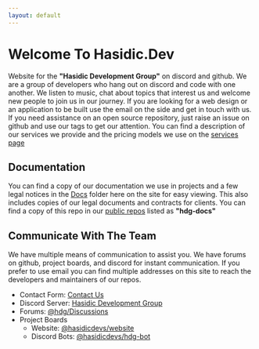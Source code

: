 ```yaml
---
layout: default
---
```


# Welcome To Hasidic.Dev

Website for the **"Hasidic Development Group"** on discord and github. We are a group of developers who hang out on discord and code with one another. We listen to music, chat about topics that interest us and welcome new people to join us in our journey. If you are looking for a web design or an application to be built use the email on the side and get in touch with us. If you need assistance on an open source repository, just raise an issue on github and use our tags to get our attention. You can find a description of our services we provide and the pricing models we use on the [services page](/services)

## Documentation

You can find a copy of our documentation we use in projects and a few legal notices in the [Docs](/documentation) folder here on the site for easy viewing. This also includes copies of our legal documents and contracts for clients. You can find a copy of this repo in our [public repos](https://github.com/hasidicdevs) listed as **"hdg-docs"**

## Communicate With The Team

We have multiple means of communication to assist you. We have forums on github, project boards, and discord for instant communication. If you prefer to use email you can find multiple addresses on this site to reach the developers and maintainers of our repos.

- Contact Form: [Contact Us](/contact)
- Discord Server: [Hasidic Development Group](https://discord.com/invite/mWepccFCQh)
- Forums: [@hdg/Discussions](https://github.com/orgs/hasidicdevs/Discussions)
- Project Boards
  - Website: [@hasidicdevs/website](https://github.com/orgs/hasidicdevs/projects/2)
  - Discord Bots: [@hasidicdevs/hdg-bot](https://github.com/orgs/hasidicdevs/projects/4)